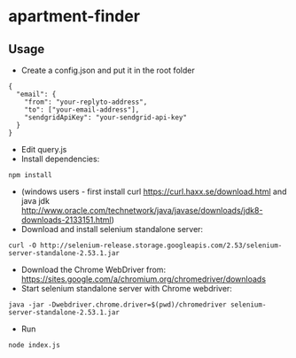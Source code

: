 # apartment-finder


## Usage
* Create a config.json and put it in the root folder
```
{
  "email": {
    "from": "your-replyto-address",
    "to": ["your-email-address"],
    "sendgridApiKey": "your-sendgrid-api-key"
  }
}
```

* Edit query.js
* Install dependencies:
```
npm install
```
* (windows users - first install curl https://curl.haxx.se/download.html and java jdk http://www.oracle.com/technetwork/java/javase/downloads/jdk8-downloads-2133151.html)
* Download and install selenium standalone server:
```
curl -O http://selenium-release.storage.googleapis.com/2.53/selenium-server-standalone-2.53.1.jar
```
* Download the Chrome WebDriver from: https://sites.google.com/a/chromium.org/chromedriver/downloads
* Start selenium standalone server with Chrome webdriver:
```
java -jar -Dwebdriver.chrome.driver=$(pwd)/chromedriver selenium-server-standalone-2.53.1.jar
```
* Run
```
node index.js
```
